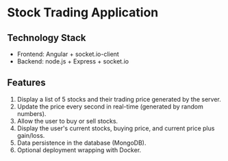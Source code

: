 # Stock Trading Application
## Technology Stack
- Frontend: Angular + socket.io-client
- Backend: node.js + Express + socket.io 

## Features
1. Display a list of 5 stocks and their trading price generated by the server.
2. Update the price every second in real-time (generated by random numbers).
3. Allow the user to buy or sell stocks.
4. Display the user's current stocks, buying price, and current price plus gain/loss.
5. Data persistence in the database (MongoDB).
6. Optional deployment wrapping with Docker.
